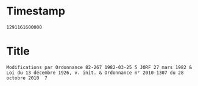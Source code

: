 # Timestamp
```
1291161600000
```

# Title
```
Modifications par Ordonnance 82-267 1982-03-25 5 JORF 27 mars 1982 & Loi du 13 décembre 1926, v. init. & Ordonnance n° 2010-1307 du 28 octobre 2010  7
```